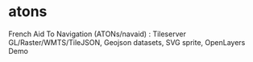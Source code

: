 # atons
French Aid To Navigation (ATONs/navaid) : Tileserver GL/Raster/WMTS/TileJSON, Geojson datasets, SVG sprite, OpenLayers Demo

